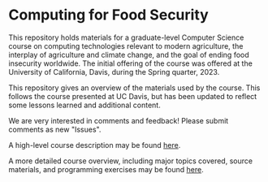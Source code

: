 # Computing for Food Security

This repository holds materials for a graduate-level Computer Science
course on computing technologies relevant to modern agriculture, the
interplay of agriculture and climate change, and the goal of ending
food insecurity worldwide.  The initial offering of the course
was offered at the University of California, Davis, during the Spring
quarter, 2023.  

This repository gives an overview of the materials used by the course.
This follows the course presented at UC Davis, but has been updated to
reflect some lessons learned and additional content.

We are very interested in comments and feedback!  Please submit comments
as new "Issues".

A high-level course description may be found
[here](Short-Course-Description.md).

A more detailed course overview, including major topics covered,
source materials, and programming exercises may be found
[here](Detailed-Course-Overview.md).

